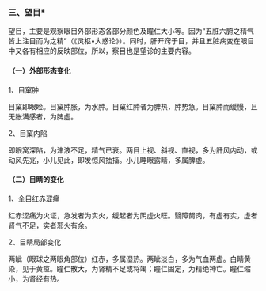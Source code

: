 ### 三、望目*

望目，主要是观察眼目外部形态各部分颜色及瞳仁大小等。因为“五脏六腑之精气皆上注目而为之精”（《灵枢•大惑论》）。同时，肝开窍于目，并且五脏病变在眼目中又各有相应的反映部位，所以，察目也是望诊的主要内容。

#### （一）外部形态变化

1、目窠肿

目窠即眼睑。目窠肿胀，为水肿。目窠红肿者为脾热，肿势急。目窠肿而缓慢，且无胀满感者，为脾虚。

2、目窠内陷

即眼窝深陷，为津液不足，精气已衰。两目上视、斜视、直视，多为肝风内动，或动风先兆，小儿见此，即发惊风抽搐。小儿睡眼露睛，多属脾虚。

#### （二）目睛的变化

1、全目红赤涩痛

红赤涩痛为火证，急发者为实火，缓起者为阴虚火旺。翳障胬肉，有虚有实，虚者肾气不足，实者邪火有余。

2、目睛局部变化

两眦（眼球之两眼角部位）红赤，多属湿热。两眦淡白，多为气血两虚。白睛黄染，见于黄疸。瞳仁散大，为肾精不足或将竭；瞳仁固定，为精绝神亡。瞳仁缩小，为肾经有热。
